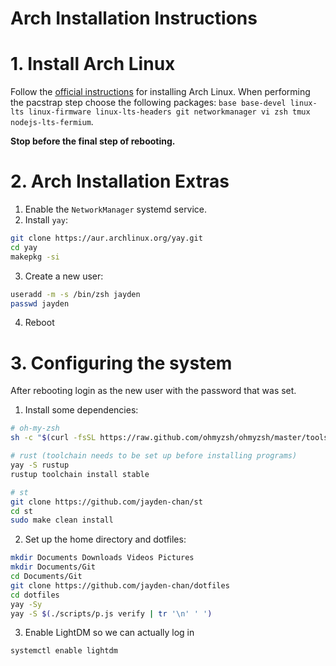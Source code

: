 # Arch Installation Instructions

# 1. Install Arch Linux
Follow the [official instructions](https://wiki.archlinux.org/title/installation_guide)
for installing Arch Linux. When performing the pacstrap step choose the following
packages: `base base-devel linux-lts linux-firmware linux-lts-headers git networkmanager
vi zsh tmux nodejs-lts-fermium`.

**Stop before the final step of rebooting.**

# 2. Arch Installation Extras
1. Enable the `NetworkManager` systemd service.
2. Install `yay`:
```bash
git clone https://aur.archlinux.org/yay.git
cd yay
makepkg -si
```
3. Create a new user:
```bash
useradd -m -s /bin/zsh jayden
passwd jayden
```

4. Reboot

# 3. Configuring the system
After rebooting login as the new user with the password that was set.

1. Install some dependencies:
```bash
# oh-my-zsh
sh -c "$(curl -fsSL https://raw.github.com/ohmyzsh/ohmyzsh/master/tools/install.sh)"

# rust (toolchain needs to be set up before installing programs)
yay -S rustup
rustup toolchain install stable

# st
git clone https://github.com/jayden-chan/st
cd st
sudo make clean install
```

2. Set up the home directory and dotfiles:
```bash
mkdir Documents Downloads Videos Pictures
mkdir Documents/Git
cd Documents/Git
git clone https://github.com/jayden-chan/dotfiles
cd dotfiles
yay -Sy
yay -S $(./scripts/p.js verify | tr '\n' ' ')
```

3. Enable LightDM so we can actually log in
```
systemctl enable lightdm
```
